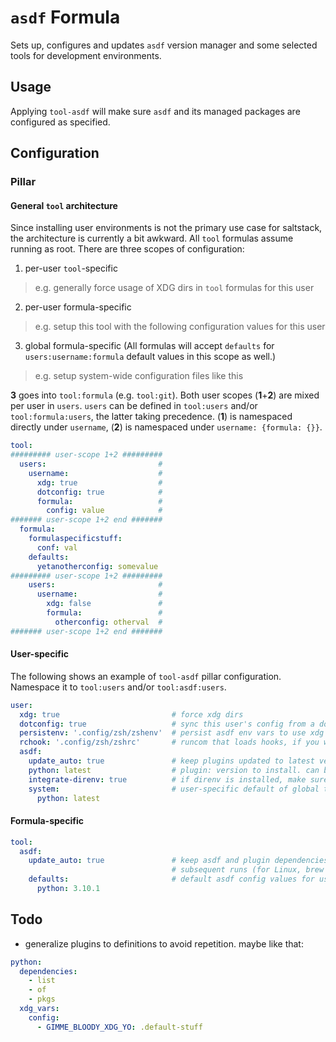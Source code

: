 # `asdf` Formula
Sets up, configures and updates `asdf` version manager and some selected tools for development environments.

## Usage
Applying `tool-asdf` will make sure `asdf` and its managed packages are configured as specified.

## Configuration
### Pillar
#### General `tool` architecture
Since installing user environments is not the primary use case for saltstack, the architecture is currently a bit awkward. All `tool` formulas assume running as root. There are three scopes of configuration:
1. per-user `tool`-specific
  > e.g. generally force usage of XDG dirs in `tool` formulas for this user
2. per-user formula-specific
  > e.g. setup this tool with the following configuration values for this user
3. global formula-specific (All formulas will accept `defaults` for `users:username:formula` default values in this scope as well.)
  > e.g. setup system-wide configuration files like this

**3** goes into `tool:formula` (e.g. `tool:git`). Both user scopes (**1**+**2**) are mixed per user in `users`. `users` can be defined in `tool:users` and/or `tool:formula:users`, the latter taking precedence. (**1**) is namespaced directly under `username`, (**2**) is namespaced under `username: {formula: {}}`.

```yaml
tool:
######### user-scope 1+2 #########
  users:                         #
    username:                    #
      xdg: true                  #
      dotconfig: true            #
      formula:                   #
        config: value            #
####### user-scope 1+2 end #######
  formula:
    formulaspecificstuff:
      conf: val
    defaults:
      yetanotherconfig: somevalue
######### user-scope 1+2 #########
    users:                       #
      username:                  #
        xdg: false               #
        formula:                 #
          otherconfig: otherval  #
####### user-scope 1+2 end #######
```

#### User-specific
The following shows an example of `tool-asdf` pillar configuration. Namespace it to `tool:users` and/or `tool:asdf:users`.
```yaml
user:
  xdg: true                         # force xdg dirs
  dotconfig: true                   # sync this user's config from a dotfiles repo available as salt://dotconfig/<user>/asdf or salt://dotconfig/asdf
  persistenv: '.config/zsh/zshenv'  # persist asdf env vars to use xdg dirs permanently (will be appended to file relative to $HOME)
  rchook: '.config/zsh/zshrc'       # runcom that loads hooks, if you want to autoconfigure your shell (eg for direnv)
  asdf:
    update_auto: true               # keep plugins updated to latest version on subsequent runs
    python: latest                  # plugin: version to install. can be True (for latest), list or string
    integrate-direnv: true          # if direnv is installed, make sure envrc files can use asdf
    system:                         # user-specific default of global tool version
      python: latest
```

#### Formula-specific
```yaml
tool:
  asdf:
    update_auto: true               # keep asdf and plugin dependencies updated to latest version on
                                    # subsequent runs (for Linux, brew does that anyways)
    defaults:                       # default asdf config values for users go here
      python: 3.10.1
```

## Todo
- generalize plugins to definitions to avoid repetition. maybe like that:
```yaml
python:
  dependencies:
    - list
    - of
    - pkgs
  xdg_vars:
    config:
      - GIMME_BLOODY_XDG_YO: .default-stuff
```
